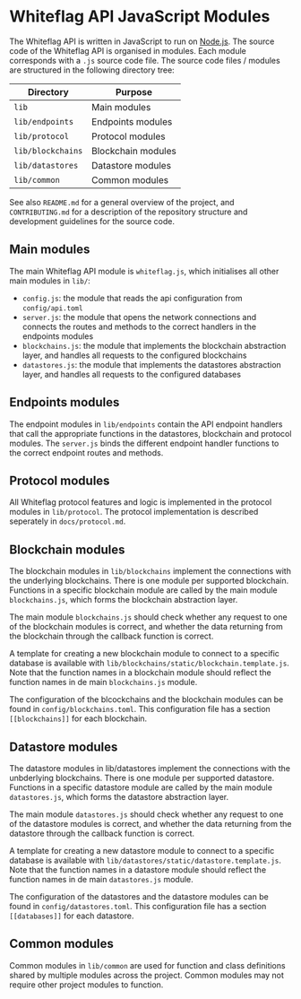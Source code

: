 # Whiteflag API JavaScript Modules

The Whiteflag API is written in JavaScript to run on [Node.js](https://nodejs.org/en/about/).
The source code of the Whiteflag API is organised in modules. Each module
corresponds with a `.js` source code file. The source code files / modules
are structured in the following directory tree:

| Directory       | Purpose               |
|-----------------|-----------------------|
|`lib`            | Main modules          |
|`lib/endpoints`  | Endpoints modules     |
|`lib/protocol`   | Protocol modules      |
|`lib/blockchains`| Blockchain modules    |
|`lib/datastores` | Datastore modules     |
|`lib/common`     | Common modules        |

See also `README.md` for a general overview of the project, and
`CONTRIBUTING.md` for a description of the repository structure and
development guidelines for the source code.

## Main modules

The main Whiteflag API module is `whiteflag.js`, which initialises all
other main modules in `lib/`:

* `config.js`: the module that reads the api configuration from `config/api.toml`
* `server.js`: the module that opens the network connections and connects the routes and methods to the correct handlers in the endpoints modules
* `blockchains.js`: the module that implements the blockchain abstraction layer, and handles all requests to the configured blockchains
* `datastores.js`: the module that implements the datastores abstraction layer, and handles all requests to the configured databases

## Endpoints modules

The endpoint modules in `lib/endpoints` contain the API endpoint handlers that
call the appropriate functions in the datastores, blockchain and protocol
modules. The `server.js` binds the different endpoint handler functions to
the correct endpoint routes and methods.

## Protocol modules

All Whiteflag protocol features and logic is implemented in the protocol
modules in `lib/protocol`. The protocol implementation is described seperately
in `docs/protocol.md`.

## Blockchain modules

The blockchain modules in `lib/blockchains` implement the connections with
the underlying blockchains. There is one module per supported blockchain.
Functions in a specific blockchain module are called by the main module
`blockchains.js`, which forms the blockchain abstraction layer.

The main module `blockchains.js` should check whether any request to one of
the blockchain modules is correct, and whether the data returning from the
blockchain through the callback function is correct.

A template for creating a new blockchain module to connect to a specific
database is available with `lib/blockchains/static/blockchain.template.js`.
Note that the function names in a blockchain module should reflect the function
names in de main `blockchains.js` module.

The configuration of the blcockchains and the blockchain modules can be found in
`config/blockchains.toml`. This configuration file has a section `[[blockchains]]`
for each blockchain.

## Datastore modules

The datastore modules in lib/datastores implement the connections with the
unbderlying blockchains. There is one module per supported datastore.
Functions in a specific datastore module are called by the main module
`datastores.js`, which forms the datastore abstraction layer.

The main module `datastores.js` should check whether any request to one of
the datastore modules is correct, and whether the data returning from the
datastore through the callback function is correct.

A template for creating a new datastore module to connect to a specific
database is available with `lib/datastores/static/datastore.template.js`.
Note that the function names in a datastore module should reflect the function
names in de main `datastores.js` module.

The configuration of the datastores and the datastore modules can be found in
`config/datastores.toml`. This configuration file has a section `[[databases]]`
for each datastore.

## Common modules

Common modules in `lib/common` are used for function and class definitions
shared by multiple modules across the project. Common modules may not require
other project modules to function.
